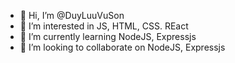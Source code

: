 - 👋 Hi, I’m @DuyLuuVuSon
- 👀 I’m interested in JS, HTML, CSS. REact
- 🌱 I’m currently learning NodeJS, Expressjs
- 💞️ I’m looking to collaborate on NodeJS, Expressjs

<!---
DuyLuuVuSon/DuyLuuVuSon is a ✨ special ✨ repository because its `README.md` (this file) appears on your GitHub profile.
You can click the Preview link to take a look at your changes.
--->
